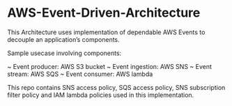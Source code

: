 # AWS-Event-Driven-Architecture
This Architecture uses implementation of dependable AWS Events to decouple an application’s components.

Sample usecase involving components:

~ Event producer: AWS S3 bucket
~ Event ingestion: AWS SNS
~ Event stream: AWS SQS
~ Event consumer: AWS lambda

This repo contains SNS access policy, SQS access policy, SNS subscription filter policy and IAM lambda policies used in this implementation.
